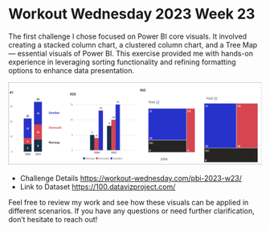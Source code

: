 # Workout Wednesday 2023 Week 23

The first challenge I chose focused on Power BI core visuals. It involved creating a stacked column chart, a clustered column chart, and a Tree Map — essential visuals of Power BI. This exercise provided me with hands-on experience in leveraging sorting functionality and refining formatting options to enhance data presentation.

![2023 Week 23](https://github.com/vaishnavi-gawali/Power-BI-Challenges/blob/main/Images%20of%20Power%20BI%20Reports/2023%20Week%2023.png)

- Challenge Details https://workout-wednesday.com/pbi-2023-w23/
- Link to Dataset https://100.datavizproject.com/

Feel free to review my work and see how these visuals can be applied in different scenarios. If you have any questions or need further clarification, don’t hesitate to reach out!


